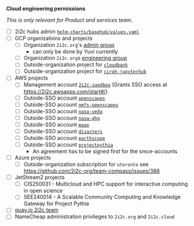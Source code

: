 
**Cloud engineering permissions**

_This is only relevant for Product and services team._

- [ ] 2i2c hubs admin [`helm-charts/basehub/values.yaml`](https://github.com/2i2c-org/infrastructure/blob/master/helm-charts/basehub/values.yaml)
- [ ] GCP organizations and projects
  - [ ] Organization `2i2c.org`'s [admin group](https://console.cloud.google.com/iam-admin/groups/03znysh73qbio4n?organizationId=184174754493)
       - can only be done by Yuvi currently 
  - [ ] Organization `2i2c.org`s [engineering group](https://console.cloud.google.com/iam-admin/groups/01opuj5n2qnifml?organizationId=184174754493)
  - [ ] Outside-organization project for [`cloudbank`](https://console.cloud.google.com/iam-admin/iam?project=cb-1003-1696)
  - [ ] Outside-organization project for [`ciroh-jupyterhub`](https://console.cloud.google.com/iam-admin/iam?project=ciroh-jupyterhub-423218)

- [ ] AWS projects
  - [ ] Management account [`2i2c-sandbox`](https://2i2c.awsapps.com/start/#/) (Grants SSO access at https://2i2c.awsapps.com/start#/)
  - [ ] Outside-SSO account [`openscapes`](https://783616723547.signin.aws.amazon.com/console)
  - [ ] Outside-SSO account [`nmfs-openscapes`](https://891612562472.signin.aws.amazon.com/console)
  - [ ] Outside-SSO account [`nasa-veda`](https://smce-veda.signin.aws.amazon.com/console)
  - [ ] Outside-SSO account [`nasa-ghg`](https://smce-ghg-center.signin.aws.amazon.com/console)
  - [ ] Outside-SSO account [`maap`](https://916098889494.signin.aws.amazon.com/console)
  - [ ] Outside-SSO account [`disasters`](https://smce-aws-disasters.signin.aws.amazon.com/console)
  - [ ] Outside-SSO account [`earthscope`](https://762698921361.signin.aws.amazon.com/console)
  - [ ] Outside-SSO account [`projectpythia`](https://590183926898.signin.aws.amazon.com/console)
    - An agreement has to be signed first for the smce-accounts
- [ ] Azure projects
  - [ ] Outside-organization subscription for `utoronto` see https://github.com/2i2c-org/team-compass/issues/386
- [ ] JetStream2 projects
  - [ ] CIS250031 - Multicloud and HPC support for interactive computing in open science
  - [ ] SEE240014 - A Scalable Community Computing and Knowledge Gateway for Project Pythia
- [ ] [quay.io 2i2c team](https://quay.io/organization/2i2c/teams/owners)
- [ ] NameCheap administration privileges to `2i2c.org` and `2i2c.cloud`